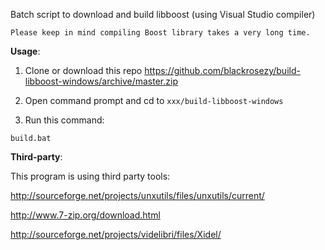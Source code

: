 Batch script to download and build libboost (using Visual Studio compiler)

```
Please keep in mind compiling Boost library takes a very long time.
```

**Usage**:

1. Clone or download this repo https://github.com/blackrosezy/build-libboost-windows/archive/master.zip

2. Open command prompt and cd to `xxx/build-libboost-windows`

3. Run this command:
```
build.bat
```

**Third-party**:

This program is using third party tools:

http://sourceforge.net/projects/unxutils/files/unxutils/current/

http://www.7-zip.org/download.html

http://sourceforge.net/projects/videlibri/files/Xidel/
